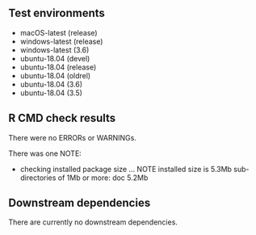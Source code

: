 ## Test environments
* macOS-latest (release)
* windows-latest (release)
* windows-latest (3.6)
* ubuntu-18.04 (devel)
* ubuntu-18.04 (release)
* ubuntu-18.04 (oldrel)
* ubuntu-18.04 (3.6)
* ubuntu-18.04 (3.5)


## R CMD check results
There were no ERRORs or WARNINGs.

There was one NOTE:

* checking installed package size ... NOTE
    installed size is  5.3Mb
    sub-directories of 1Mb or more:
    doc   5.2Mb


## Downstream dependencies

There are currently no downstream dependencies.